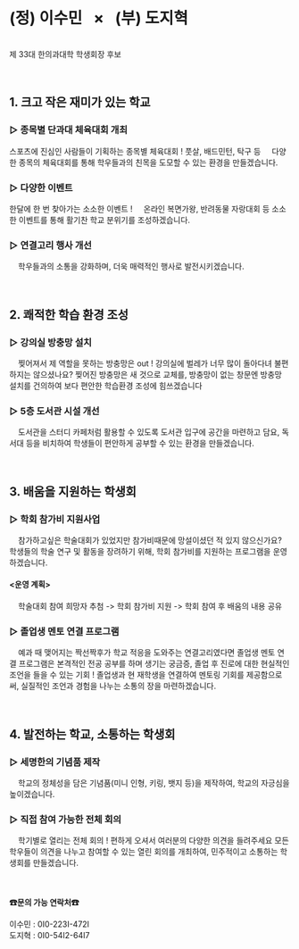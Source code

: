 # **(정) 이수민 &nbsp; × &nbsp; (부) 도지혁**
<br> 제 33대 한의과대학 학생회장 후보 

<br> 

## **1. 크고 작은 재미가 있는 학교** 

### **▷ 종목별 단과대 체육대회 개최**
스포츠에 진심인 사람들이 기획하는 종목별 체육대회 !
풋살, 배드민턴, 탁구 등 
&nbsp;&nbsp;&nbsp; 다양한 종목의 체육대회를 통해 학우들과의 친목을 도모할 수 있는 환경을 만들겠습니다. 

### **▷ 다양한 이벤트**
한달에 한 번 찾아가는 소소한 이벤트 ! 
&nbsp;&nbsp;&nbsp; 온라인 복면가왕, 반려동물 자랑대회 등 소소한 이벤트를 통해 활기찬 학교 분위기를 조성하겠습니다. 

### **▷ 연결고리 행사 개선**
&nbsp;&nbsp;&nbsp; 학우들과의 소통을 강화하며, 더욱 매력적인 행사로 발전시키겠습니다. 

<br> 

## **2. 쾌적한 학습 환경 조성** 

### **▷ 강의실 방충망 설치**
&nbsp;&nbsp;&nbsp; 찢어져서 제 역할을 못하는 방충망은 out !
강의실에 벌레가 너무 많이 돌아다녀 불편하지는 않으셨나요? 찢어진 방충망은 새 것으로 교체를, 방충망이 없는 창문엔 방충망 설치를 건의하여 보다 편안한 학습환경 조성에 힘쓰겠습니다 

### **▷ 5층 도서관 시설 개선**
&nbsp;&nbsp;&nbsp; 도서관을 스터디 카페처럼 활용할 수 있도록 도서관 입구에 공간을 마련하고 담요, 독서대 등을 비치하여 학생들이 편안하게 공부할 수 있는 환경을 만들겠습니다. 

<br> 

## **3. 배움을 지원하는 학생회** 

### **▷ 학회 참가비 지원사업**
&nbsp;&nbsp;&nbsp; 참가하고싶은 학술대회가 있었지만 참가비때문에 망설이셨던 적 있지 않으신가요?
학생들의 학술 연구 및 활동을 장려하기 위해, 학회 참가비를 지원하는 프로그램을 운영하겠습니다. 

#### <운영 계획>
&nbsp;&nbsp;&nbsp; 학술대회 참여 희망자 추첨 -> 학회 참가비 지원 -> 학회 참여 후 배움의 내용 공유 

### **▷ 졸업생 멘토 연결 프로그램**
&nbsp;&nbsp;&nbsp; 
예과 때 맺어지는 짝선짝후가 학교 적응을 도와주는 연결고리였다면 
졸업생 멘토 연결 프로그램은 본격적인 전공 공부를 하며 생기는 궁금증, 졸업 후 진로에 대한 현실적인 조언을 들을 수 있는 기회 !
졸업생과 현 재학생을 연결하여 멘토링 기회를 제공함으로써, 실질적인 조언과 경험을 나누는 소통의 장을 마련하겠습니다. 

<br> 

## **4. 발전하는 학교, 소통하는 학생회** 

### **▷ 세명한의 기념품 제작**
&nbsp;&nbsp;&nbsp; 학교의 정체성을 담은 기념품(미니 인형, 키링, 뱃지 등)을 제작하여, 학교의 자긍심을 높이겠습니다. 

### **▷ 직접 참여 가능한 전체 회의**
&nbsp;&nbsp;&nbsp; 
학기별로 열리는 전체 회의 !
편하게 오셔서 여러분의 다양한 의견을 들려주세요 
모든 학우들이 의견을 나누고 참여할 수 있는 열린 회의를 개최하여, 민주적이고 소통하는 학생회를 만들겠습니다. 

<br> 

#### **☎문의 가능 연락처☎**
이수민 : 0I0-223I-472I <br>
도지혁 : 0I0-54I2-64I7
